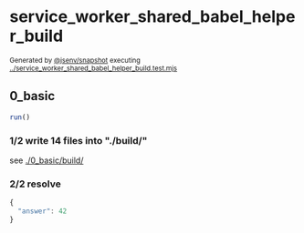 # service_worker_shared_babel_helper_build

<sub>
  Generated by <a href="https://github.com/jsenv/core/tree/main/packages/independent/snapshot">@jsenv/snapshot</a> executing <a href="../service_worker_shared_babel_helper_build.test.mjs">../service_worker_shared_babel_helper_build.test.mjs</a>
</sub>

## 0_basic

```js
run()
```

### 1/2 write 14 files into "./build/"

see [./0_basic/build/](./0_basic/build/)

### 2/2 resolve

```js
{
  "answer": 42
}
```